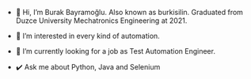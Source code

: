 - 👋 Hi, I’m Burak Bayramoğlu. Also known as burkisilin. Graduated from Duzce University Mechatronics Engineering at 2021.
- 👀 I’m interested in every kind of automation.
- 🌱 I’m currently looking for a job as Test Automation Engineer.

- :heavy_check_mark:  Ask me about Python, Java and Selenium

 
